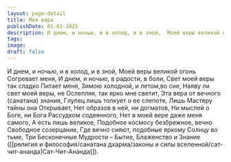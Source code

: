```yaml
---
layout: page-detail
title: Моя вера
publishDate: 01-01-2025
description: И днем, и ночью, и в холод, и в зной,  Моей веры великой огонь  Согревает меня,  И днем, и ночью, в радости, в боли,  Свет моей веры так сладко  Питает меня,  Зимою холодной, и летом,во сне,  Наяву ли свет моей веры, не  Ослепляя, так ярко мне светит...
tags:
image:
draft: false
---
```

И днем, и ночью, и в холод, и в зной,  Моей веры великой огонь  Согревает меня,  И днем, и ночью, в радости, в боли,  Свет моей веры так сладко  Питает меня,  Зимою холодной, и летом,во сне,  Наяву ли свет моей веры, не  Ослепляя, так ярко мне светит,  Эта вера от вечного (санатана) знания,  Глупец лишь толкует о ее слепоте,  Лишь Мастеру тайны она  Открывает,  Нет образов в ней, ни догматов,  Ни мыслей о Боге, ни Бога  Рассудком содеянного,  Нет в моей вере даже меня самого,  А есть лишь великое,  Подобное космосу безбрежное, вечно  Свободное созерцание,  Где вечно сияют, подобные яркому  Солнцу во тьме,  Три Бесконечные Мудрости – Бытие,  Блаженство и Знание  ([[религия и философия/санатана дхарма/законы и силы вселенной/сат-чит-ананда|Сат-Чит-Ананда]]).